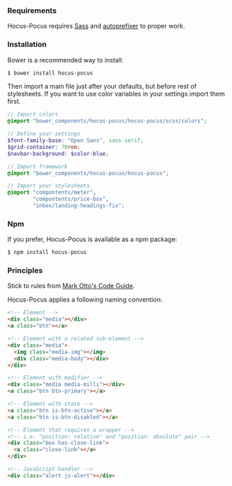 ### Requirements

Hocus-Pocus requires [Sass](http://sass-lang.com) and
[autoprefixer](https://github.com/postcss/autoprefixer) to proper work.

### Installation

Bower is a recommended way to install:

```sh
$ bower install hocus-pocus
```

Then import a main file just after your defaults, but before
rest of stylesheets. If you want to use color variables
in your settings import them first.

```scss
// Import colors
@import "bower_components/hocus-pocus/hocus-pocus/scss/colors";

// Define your settings
$font-family-base: "Open Sans", sans-serif;
$grid-container: 70rem;
$navbar-background: $color-blue;

// Import framework
@import "bower_components/hocus-pocus/hocus-pocus";

// Import your stylesheets
@import "compontents/meter",
        "compontents/price-box",
        "inbox/landing-headings-fix";
```

### Npm

If you prefer, Hocus-Pocus is available as a npm package:

```sh
$ npm install hocus-pocus
```


### Principles

Stick to rules from [Mark Otto's Code Guide](http://codeguide.co/#css).

Hocus-Pocus applies a following naming convention:

```html
<!-- Element -->
<div class="media"></div>
<a class="btn"></a>

<!-- Element with a related sub-element -->
<div class="media">
  <img class="media-img"></img>
  <div class="media-body"></div>
</div>

<!-- Element with modifier -->
<div class="media media-milli"></div>
<a class="btn btn-primary"></a>

<!-- Element with state -->
<a class="btn is-btn-active"></a>
<a class="btn is-btn-disabled"></a>

<!-- Element that requires a wrapper -->
<!-- i.e. "position: relative" and "position: absolute" pair -->
<div class="box has-close-link">
  <a class="close-link"></a>
</div>

<!-- JavaScript handler -->
<div class="alert js-alert"></div>
```
